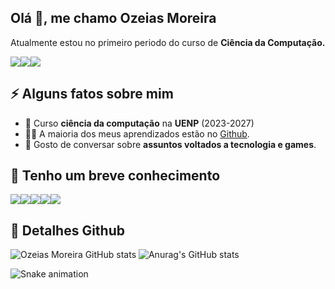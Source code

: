 <h2>Olá 👋, me chamo Ozeias Moreira</h2>
<p>
  Atualmente estou no primeiro periodo do curso de <strong>Ciência da Computação.</strong>
</p>
<div style="display: flex">
  <a href="https://www.linkedin.com/in/ozeiasmoreira/" target="_blank"rel ="noopener noreferrer">
    <img src="https://img.shields.io/badge/LinkedIn-0077B5?style=for-the-badge&logo=linkedin&logoColor=white" />
  </a>
   <a href="mailto:ozmoreira17@gmail.com" target="_blank"rel ="noopener noreferrer">
    <img src="https://img.shields.io/badge/Gmail-D14836?style=for-the-badge&logo=gmail&logoColor=white" />
  </a>
  <a href="https://www.instagram.com/_ozmoreiraa/" target="_blank" rel ="noopener noreferrer">
    <img src="https://img.shields.io/badge/Instagram-E4405F?style=for-the-badge&logo=instagram&logoColor=white" />
  </a>
</div>
<h2>⚡️ Alguns fatos sobre mim</h2>
<ul>
<li>🧐 Curso <strong>ciência da computação</strong> na <strong>UENP</strong> (2023-2027)</li>
<li>👨‍💻 A maioria dos meus aprendizados estão no <a href="https://github.com/OzeiasMoreira">Github</a>.</li>
<li>💬 Gosto de conversar sobre <strong>assuntos voltados a tecnologia e games</strong>.</li>
</ul>
<h2>🚀 Tenho um breve conhecimento</h2>
<div style="display: flex">
  <img src="https://img.shields.io/badge/Java-%23ED8B00.svg?style=for-the-badge&logo=openjdk&logoColor=white" />
  <img src="https://img.shields.io/badge/HTML5-E34F26?style=for-the-badge&logo=html5&logoColor=white" />
  <img src="https://img.shields.io/badge/CSS3-1572B6?style=for-the-badge&logo=css3&logoColor=white" />
  <img src="https://img.shields.io/badge/GitHub-100000?style=for-the-badge&logo=github&logoColor=white" />
   <a href="https://visitcount.itsvg.in">
  <img src="https://visitcount.itsvg.in/api?id=ozmoreiraa&label=Profile%20Views&color=1&icon=5&pretty=false" />
</a>

</div>

<h2>🔎 Detalhes Github</h2>

<div>
    
   ![Ozeias Moreira GitHub stats](https://github-readme-stats.vercel.app/api?username=OzeiasMoreira&show_icons=true&theme=jolly)
   ![Anurag's GitHub stats](https://github-readme-stats.vercel.app/api/top-langs/?username=OzeiasMoreira&layout=compact&langs_count=16&theme=jolly)

</div>

<div >

  ![Snake animation](https://github.com/danielbped/danielbped/blob/output/github-contribution-grid-snake.svg)
 
</div>


